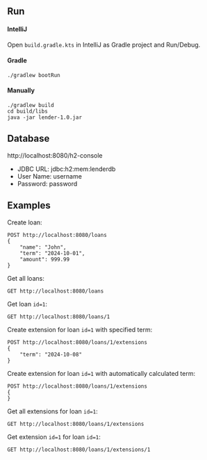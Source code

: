 ## Run

#### IntelliJ

Open `build.gradle.kts` in IntelliJ as Gradle project and Run/Debug.

#### Gradle

```shell
./gradlew bootRun
```

#### Manually

```shell
./gradlew build
cd build/libs
java -jar lender-1.0.jar
```

## Database

http://localhost:8080/h2-console

* JDBC URL: jdbc:h2:mem:lenderdb
* User Name: username
* Password: password

## Examples

Create loan:
```
POST http://localhost:8080/loans
{
	"name": "John",
	"term": "2024-10-01",
	"amount": 999.99
}
```

Get all loans:
```
GET http://localhost:8080/loans
```

Get loan `id=1`:
```
GET http://localhost:8080/loans/1
```

Create extension for loan `id=1` with specified term:
```
POST http://localhost:8080/loans/1/extensions
{
	"term": "2024-10-08"
}
```

Create extension for loan `id=1` with automatically calculated term:
```
POST http://localhost:8080/loans/1/extensions
{
}
```

Get all extensions for loan `id=1`:
```
GET http://localhost:8080/loans/1/extensions
```

Get extension `id=1` for loan `id=1`:
```
GET http://localhost:8080/loans/1/extensions/1
```